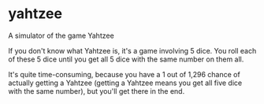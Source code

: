 # yahtzee
A simulator of the game Yahtzee

If you don't know what Yahtzee is, it's a game involving 5 dice.
You roll each of these 5 dice until you get all 5 dice with the same number on them all.

It's quite time-consuming, because you have a 1 out of 1,296 chance of actually getting a Yahtzee (getting a Yahtzee means you get all five dice with the same number), but you'll get there in the end.

